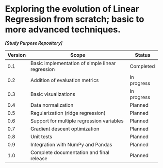 # Exploring the evolution of Linear Regression from scratch; basic to more advanced techniques.

**_[Study Purpose Repository]_**

| Version | Scope                                                      | Status                  |
|---------|-------------------------------------------------------------|-------------------------|
| 0.1     | Basic implementation of simple linear regression            | Completed             |
| 0.2     | Addition of evaluation metrics                              | In progress             |
| 0.3     | Basic visualizations                                        | In progress             |
| 0.4     | Data normalization                                          | Planned                 |
| 0.5     | Regularization (ridge regression)                           | Planned                 |
| 0.6     | Support for multiple regression variables                  | Planned                 |
| 0.7     | Gradient descent optimization                               | Planned                 |
| 0.8     | Unit tests                                                  | Planned                 |
| 0.9     | Integration with NumPy and Pandas                           | Planned                 |
| 1.0     | Complete documentation and final release                    | Planned                 |